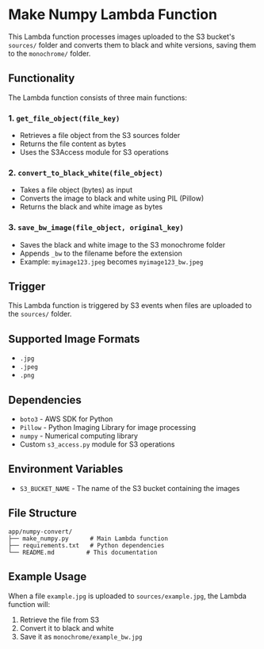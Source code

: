 # Make Numpy Lambda Function

This Lambda function processes images uploaded to the S3 bucket's `sources/` folder and converts them to black and white versions, saving them to the `monochrome/` folder.

## Functionality

The Lambda function consists of three main functions:

### 1. `get_file_object(file_key)`
- Retrieves a file object from the S3 sources folder
- Returns the file content as bytes
- Uses the S3Access module for S3 operations

### 2. `convert_to_black_white(file_object)`
- Takes a file object (bytes) as input
- Converts the image to black and white using PIL (Pillow)
- Returns the black and white image as bytes

### 3. `save_bw_image(file_object, original_key)`
- Saves the black and white image to the S3 monochrome folder
- Appends `_bw` to the filename before the extension
- Example: `myimage123.jpeg` becomes `myimage123_bw.jpeg`

## Trigger

This Lambda function is triggered by S3 events when files are uploaded to the `sources/` folder.

## Supported Image Formats

- `.jpg`
- `.jpeg`
- `.png`

## Dependencies

- `boto3` - AWS SDK for Python
- `Pillow` - Python Imaging Library for image processing
- `numpy` - Numerical computing library
- Custom `s3_access.py` module for S3 operations

## Environment Variables

- `S3_BUCKET_NAME` - The name of the S3 bucket containing the images

## File Structure

```
app/numpy-convert/
├── make_numpy.py      # Main Lambda function
├── requirements.txt   # Python dependencies
└── README.md         # This documentation
```

## Example Usage

When a file `example.jpg` is uploaded to `sources/example.jpg`, the Lambda function will:
1. Retrieve the file from S3
2. Convert it to black and white
3. Save it as `monochrome/example_bw.jpg` 